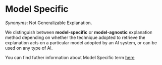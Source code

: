 # Model Specific

*Synonyms*: Not Generalizable Explanation.

We distinguish between **model-specific** or **model-agnostic** explanation method depending on whether the technique adopted to retrieve the explanation acts on a particular model adopted by an AI system, or can be used on any type of AI. 

You can find futher information about Model Specific term [here](../../Transparency/model_specific.md)
